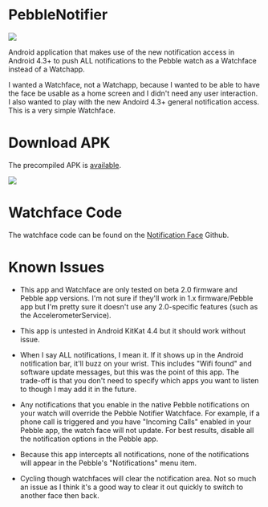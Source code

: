 PebbleNotifier
==============

![](https://raw.github.com/retro486/pebblenotifier/master/res/drawable-hdpi/notification_face_ss.png)

Android application that makes use of the new notification access in Android 4.3+ to push ALL notifications to the Pebble watch as a Watchface instead of a Watchapp.

I wanted a Watchface, not a Watchapp, because I wanted to be able to have the face be usable as a home screen and I didn't need any user interaction. I also wanted to play with the new Andoird 4.3+ general notification access. This is a very simple Watchface.

Download APK
============

The precompiled APK is [available](https://dl.dropboxusercontent.com/u/4373155/Pebble/PebbleNotifier-v1.0.apk).

![](http://zxing.org/w/chart?cht=qr&chs=230x230&chld=L&choe=UTF-8&chl=https%3A%2F%2Fdl.dropboxusercontent.com%2Fu%2F4373155%2FPebble%2FPebbleNotifier-v1.0.apk)

Watchface Code
==============

The watchface code can be found on the [Notification Face](https://github.com/retro486/notification_face) Github.

Known Issues
============

* This app and Watchface are only tested on beta 2.0 firmware and Pebble app versions. I'm not sure if they'll work in 1.x firmware/Pebble app but I'm pretty sure it doesn't use any 2.0-specific features (such as the AccelerometerService).

* This app is untested in Android KitKat 4.4 but it should work without issue.

* When I say ALL notifications, I mean it. If it shows up in the Android notification bar, it'll buzz on your wrist. This includes "Wifi found" and software update messages, but this was the point of this app. The trade-off is that you don't need to specify which apps you want to listen to though I may add it in the future.

* Any notifications that you enable in the native Pebble notifications on your watch will override the Pebble Notifier Watchface. For example, if a phone call is triggered and you have "Incoming Calls" enabled in your Pebble app, the watch face will not update. For best results, disable all the notification options in the Pebble app.

* Because this app intercepts all notifications, none of the notifications will appear in the Pebble's "Notifications" menu item.

* Cycling though watchfaces will clear the notification area. Not so much an issue as I think it's a good way to clear it out quickly to switch to another face then back.
